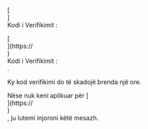 [<br host>]<br action>Kodi i Verifikimit :<br code>

[<br host>](https://<br host>)<br action>Kodi i Verifikimit :<br code>.

Ky kod verifikimi do të skadojë brenda një ore.

Nëse nuk keni aplikuar për [<br host>](https://<br host>)<br action>, ju lutemi injoroni këtë mesazh.
